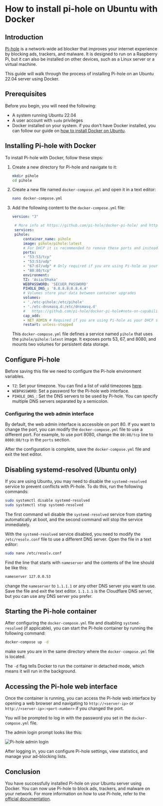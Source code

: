 # How to install pi-hole on Ubuntu with Docker

## Introduction

[Pi-hole](https://pi-hole.net/) is a network-wide ad blocker that improves your internet experience by blocking ads, trackers, and malware. It is designed to run on a Raspberry Pi, but it can also be installed on other devices, such as a Linux server or a virtual machine.

This guide will walk through the process of installing Pi-hole on an Ubuntu 22.04 server using Docker.

## Prerequisites

Before you begin, you will need the following:

- A system running Ubuntu 22.04
- A user account with `sudo` privileges
- Docker installed on your system. if you don't have Docker installed, you can follow our guide on [how to install Docker on Ubuntu](../linux-administration/install-docker.md).


## Installing Pi-hole with Docker

To install Pi-hole with Docker, follow these steps:

1. Create a new directory for Pi-hole and navigate to it:

   ```bash
   mkdir pihole
   cd pihole
   ```
1. Create a new file named `docker-compose.yml` and open it in a text editor:

   ```bash
   nano docker-compose.yml
   ```

1. Add the following content to the `docker-compose.yml` file:

   ```yaml
   version: "3"

    # More info at https://github.com/pi-hole/docker-pi-hole/ and https://docs.pi-hole.net/
    services:
    pihole:
        container_name: pihole
        image: pihole/pihole:latest
        # For DHCP it is recommended to remove these ports and instead add: network_mode: "host"
        ports:
        - "53:53/tcp"
        - "53:53/udp"
        - "67:67/udp" # Only required if you are using Pi-hole as your DHCP server
        - "80:80/tcp"
        environment:
        TZ: 'Asia/Dhaka'
        WEBPASSWORD: 'SECUER_PASSWORD'
        PIHOLE_DNS_: '8.8.8.8;8.8.4.4'
        # Volumes store your data between container upgrades
        volumes:
        - './etc-pihole:/etc/pihole'
        - './etc-dnsmasq.d:/etc/dnsmasq.d'
        #   https://github.com/pi-hole/docker-pi-hole#note-on-capabilities
        cap_add:
        - NET_ADMIN # Required if you are using Pi-hole as your DHCP server, else not needed
        restart: unless-stopped

    ```
    This `docker-compose.yml` file defines a service named `pihole` that uses the `pihole/pihole:latest` image. It exposes ports 53, 67, and 8080, and mounts two volumes for persistent data storage.
## Configure Pi-hole

Before saving this file we need to configure the Pi-hole environment variables. 
- `TZ`: Set your timezone. You can find a list of valid timezones [here](https://en.wikipedia.org/wiki/List_of_tz_database_time_zones).
- `WEBPASSWORD`: Set a password for the Pi-hole web interface.
- `PIHOLE_DNS_`: Set the DNS servers to be used by Pi-hole. You can specify multiple DNS servers separated by a semicolon.

### Configuring the web admin interface

By default, the web admin interface is accessible on port 80. If you want to change the port, you can modify the `docker-compose.yml` file to use a different port. For example, to use port 8080, change the `80:80/tcp` line to `8080:80/tcp` in the `ports` section.

After the configuration is complete, save the `docker-compose.yml` file and exit the text editor.

## Disabling systemd-resolved (Ubuntu only)

If you are using Ubuntu, you may need to disable the `systemd-resolved` service to prevent conflicts with Pi-hole. To do this, run the following commands:

```bash
sudo systemctl disable systemd-resolved
sudo systemctl stop systemd-resolved
```

The first command wil disable the `systemd-resolved` service from starting automatically at boot, and the second command will stop the service immediately.

With the `systemd-resolved` service disabled, you need to modify the `/etc/resolv.conf` file to use a different DNS server. Open the file in a text editor:

```bash
sudo nano /etc/resolv.conf
```

Find the line that starts with `nameserver` and the contents of the line should be like this:

```bash
nameserver 127.0.0.53
```

change the `nameserver` to `1.1.1.1` or any other DNS server you want to use. Save the file and exit the text editor. `1.1.1.1` is the Cloudflare DNS server, but you can use any DNS server you prefer.

## Starting the Pi-hole container

After configuring the `docker-compose.yml` file and disabling `systemd-resolved` (if applicable), you can start the Pi-hole container by running the following command:

```bash
docker-compose up -d
```

make sure you are in the same directory where the `docker-compose.yml` file is located.

The `-d` flag tells Docker to run the container in detached mode, which means it will run in the background.

## Accessing the Pi-hole web interface

Once the container is running, you can access the Pi-hole web interface by opening a web browser and navigating to `http://<server-ip>` or `http://<server-ip>:<port-number>` if you changed the port.

You will be prompted to log in with the password you set in the `docker-compose.yml` file.

The admin login prompt looks like this:

![Pi-hole admin login](../public/imagespi-hole-admin-dashboard.png)

After logging in, you can configure Pi-hole settings, view statistics, and manage your ad-blocking lists.

## Conclusion

You have successfully installed Pi-hole on your Ubuntu server using Docker. You can now use Pi-hole to block ads, trackers, and malware on your network. For more information on how to use Pi-hole, refer to the [official documentation](https://docs.pi-hole.net/).